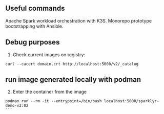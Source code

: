 ## Useful commands

Apache Spark workload orchestration with K3S. Monorepo prototype bootstrapping with Ansible.



## Debug purposes
1. Check current images on registry:

```
curl --cacert domain.crt http://localhost:5000/v2/_catalog
```

## run image generated locally with podman

2. Enter the container from the image

````
podman run --rm -it --entrypoint=/bin/bash localhost:5000/sparklyr-demo-v2:02
```
